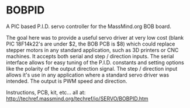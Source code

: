 # BOBPID
A PIC based P.I.D. servo controller for the MassMind.org BOB board. 

The goal here was to provide a useful servo driver at very low cost (blank PIC 18F14k22's are under $2, the BOB PCB is $8) which could replace stepper motors in any standard application, such as 3D printers or CNC machines. It accepts both serial and step / direction inputs. The serial interface allows for easy tuning of the P.I.D. constants and setting options like the polarity of the output direction signal. The step / direction input allows it's use in any application where a standard servo driver was intended. The output is PWM speed and direction. 

Instructions, PCB, kit, etc... all at:
http://techref.massmind.org/techref/io/SERVO/BOBPID.htm
